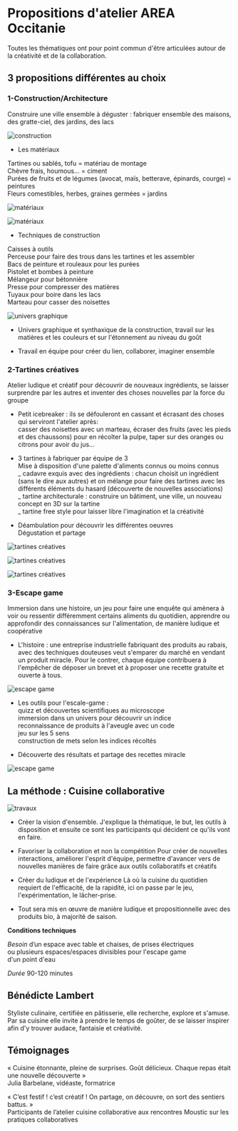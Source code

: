 # Propositions d'atelier AREA Occitanie


Toutes les thématiques ont pour point commun d'être articulées autour de la créativité et de la collaboration.

## 3 propositions différentes au choix

### 1-Construction/Architecture

Construire une ville ensemble à déguster : fabriquer ensemble des maisons, des gratte-ciel, des jardins, des lacs

![construction](https://github.com/bndct-lmbrt/ateliers/raw/master/medias/travaux.jpg)

* Les matériaux

Tartines ou sablés, tofu = matériau de montage  
Chèvre frais, houmous... = ciment  
Purées de fruits et de légumes (avocat, maïs, betterave, épinards, courge) = peintures   
Fleurs comestibles, herbes, graines germées = jardins  
 
![matériaux](https://github.com/bndct-lmbrt/ateliers/raw/master/medias/materiaux.jpg)

![matériaux](https://github.com/bndct-lmbrt/ateliers/raw/master/medias/village1.jpg)

* Techniques de construction

Caisses à outils  
Perceuse pour faire des trous dans les tartines et les assembler  
Bacs de peinture et rouleaux pour les purées  
Pistolet et bombes à peinture  
Mélangeur pour bétonnière  
Presse pour compresser des matières  
Tuyaux pour boire dans les lacs  
Marteau pour casser des noisettes  


![univers graphique](https://github.com/bndct-lmbrt/ateliers/raw/master/medias/mozaique-archi.jpg)

* Univers graphique et synthaxique de la construction, travail sur les matières et les couleurs et sur l'étonnement au niveau du goût  

* Travail en équipe pour créer du lien, collaborer, imaginer ensemble

### 2-Tartines créatives
 
Atelier ludique et créatif pour découvrir de nouveaux ingrédients, se laisser surprendre par les autres et inventer des choses nouvelles par la force du groupe  

* Petit icebreaker : ils se défouleront en cassant et écrasant des choses qui serviront l'atelier après:  
casser des noisettes avec un marteau, écraser des fruits (avec les pieds et des chaussons) pour en récolter la pulpe, taper sur des oranges ou citrons pour avoir du jus...  

* 3 tartines à fabriquer par équipe de 3  
Mise à disposition d'une palette d'aliments connus ou moins connus    
  _ cadavre exquis avec des ingrédients : chacun choisit un ingrédient (sans le dire aux autres) et on mélange pour faire des tartines avec les différents éléments du hasard (découverte de nouvelles associations)  
  _ tartine architecturale : construire un bâtiment, une ville, un nouveau concept en 3D sur la tartine  
  _ tartine free style pour laisser libre l'imagination et la créativité  
  
* Déambulation pour découvrir les différentes oeuvres  
Dégustation et partage
  

![tartines créatives](https://github.com/bndct-lmbrt/ateliers/raw/master/medias/tartine-creative1.jpg)

![tartines créatives](https://github.com/bndct-lmbrt/ateliers/raw/master/medias/tartine-creative2.jpg)

![tartines créatives](https://github.com/bndct-lmbrt/ateliers/raw/master/medias/tartine-creative3.jpg)

### 3-Escape game

Immersion dans une histoire, un jeu pour faire une enquête qui amènera à voir ou ressentir différemment certains aliments du quotidien, apprendre ou approfondir des connaissances sur l'alimentation, de manière ludique et coopérative 

* L'histoire : une entreprise industrielle fabriquant des produits au rabais, avec des techniques douteuses veut s'emparer du marché en vendant un produit miracle. Pour le contrer, chaque équipe contribuera à l'empêcher de déposer un brevet et à proposer une recette gratuite et ouverte à tous.  

![escape game](https://github.com/bndct-lmbrt/ateliers/raw/master/medias/laile-ou-la-cuisse.png)

* Les outils pour l'escale-game :    
quizz et découvertes scientifiques au microscope    
immersion dans un univers pour découvrir un indice  
reconnaissance de produits à l'aveugle avec un code  
jeu sur les 5 sens  
construction de mets selon les indices récoltés    

* Découverte des résultats et partage des recettes miracle  

![escape game](https://github.com/bndct-lmbrt/ateliers/raw/master/medias/escape-game.png)
 


## La méthode : Cuisine collaborative

 ![travaux](https://github.com/bndct-lmbrt/ateliers/raw/master/medias/travaux-cacahuete.jpg)

*	Créer la vision d'ensemble.
J'explique la thématique, le but, les outils à disposition et ensuite ce sont les participants qui décident ce qu'ils vont en faire.

* Favoriser la collaboration et non la compétition
Pour créer de nouvelles interactions, améliorer l'esprit d'équipe, permettre d'avancer vers de nouvelles manières de faire grâce aux outils collaboratifs et créatifs

* Créer du ludique et de l'expérience
Là où la cuisine du quotidien requiert de l'efficacité, de la rapidité, ici on passe par le jeu, l'expérimentation, le lâcher-prise.

* Tout sera mis en œuvre de manière ludique et propositionnelle avec des produits bio, à majorité de saison. 



**Conditions techniques**  

*Besoin*  d’un espace avec table et chaises, de prises électriques   
ou plusieurs espaces/espaces divisibles pour l'escape game  
d'un point d'eau

*Durée*  90-120 minutes 

## Bénédicte Lambert

Styliste culinaire, certifiée en pâtisserie, elle recherche, explore et s'amuse.   
Par sa cuisine elle invite à prendre le temps de goûter, de se laisser inspirer afin d'y trouver audace, fantaisie et créativité.     


##	Témoignages 

« Cuisine étonnante, pleine de surprises. Goût délicieux. Chaque repas était une nouvelle découverte »    
Julia Barbelane, vidéaste, formatrice    


« C’est festif ! c’est créatif ! On partage, on découvre, on sort des sentiers battus. »    
Participants de l’atelier cuisine collaborative aux rencontres Moustic sur les pratiques collaboratives  


   